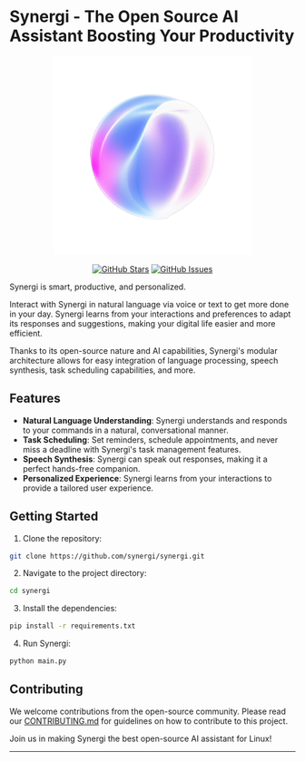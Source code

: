 

# Synergi - The Open Source AI Assistant Boosting Your Productivity 

<p align="center">
  <img src="./743747_Ai_logo____xl-beta-v2-2-2-removebg-preview.png" width="350" alt="Synergi Logo">
</p>

<p align="center">
  <a href="https://github.com/synergi/stargazers"><img src="https://img.shields.io/github/stars/synergi/synergi.svg" alt="GitHub Stars"></a>
  <a href="https://github.com/synergi/issues"><img src="https://img.shields.io/github/issues/synergi/synergi.svg" alt="GitHub Issues"></a>
</p>

Synergi is smart, productive, and personalized.

Interact with Synergi in natural language via voice or text to get more done in your day. Synergi learns from your interactions and preferences to adapt its responses and suggestions, making your digital life easier and more efficient.

Thanks to its open-source nature and AI capabilities, Synergi's modular architecture allows for easy integration of language processing, speech synthesis, task scheduling capabilities, and more.

## Features

- **Natural Language Understanding**: Synergi understands and responds to your commands in a natural, conversational manner.
- **Task Scheduling**: Set reminders, schedule appointments, and never miss a deadline with Synergi's task management features.
- **Speech Synthesis**: Synergi can speak out responses, making it a perfect hands-free companion.
- **Personalized Experience**: Synergi learns from your interactions to provide a tailored user experience.

## Getting Started

1. Clone the repository:
```bash
git clone https://github.com/synergi/synergi.git
```
2. Navigate to the project directory:
```bash
cd synergi
```
3. Install the dependencies:
```bash
pip install -r requirements.txt
```
4. Run Synergi:
```bash
python main.py
```

## Contributing

We welcome contributions from the open-source community. Please read our [CONTRIBUTING.md](CONTRIBUTING.md) for guidelines on how to contribute to this project.

Join us in making Synergi the best open-source AI assistant for Linux!

---

